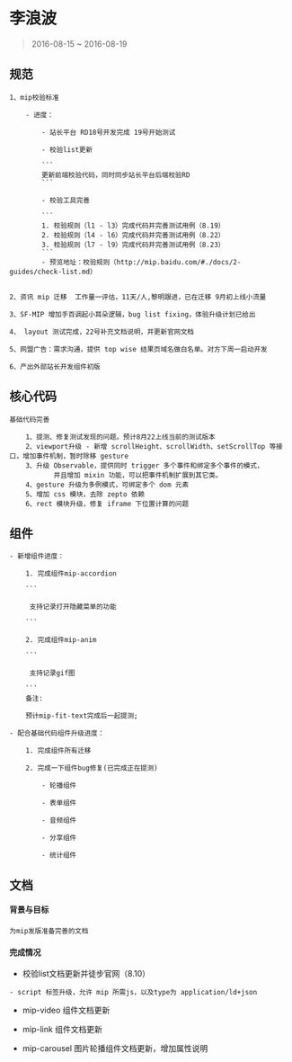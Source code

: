 # 李浪波

> 2016-08-15 ~ 2016-08-19


## 规范  
    1、mip校验标准

        - 进度： 

            - 站长平台 RD18号开发完成 19号开始测试

            - 校验list更新

            ```
            更新前端校验代码，同时同步站长平台后端校验RD
            ```

            - 校验工具完善

            ```
            1. 校验规则（l1 - l3）完成代码并完善测试用例（8.19）
            2. 校验规则（l4 - l6）完成代码并完善测试用例（8.22）
            3. 校验规则（l7 - l9）完成代码并完善测试用例（8.23）
            ```
            - 预览地址：校验规则（http://mip.baidu.com/#./docs/2-guides/check-list.md）


    2、资讯 mip 迁移  工作量一评估，11天/人,黎明跟进，已在迁移 9月初上线小流量
    
    3、SF-MIP 增加手百调起小耳朵逻辑，bug list fixing，体验升级计划已给出

    4、 layout 测试完成，22号补充文档说明，并更新官网文档

    5、网盟广告：需求沟通，提供 top wise 结果页域名做白名单。对方下周一启动开发

    6、产出外部站长开发组件初版

## 核心代码

    基础代码完善  
```
    1、提测、修复测试发现的问题。预计8月22上线当前的测试版本    
    2、viewport升级 - 新增 scrollHeight、scrollWidth、setScrollTop 等接口，增加事件机制，暂时除移 gesture   
    3、升级 Observable，提供同时 trigger 多个事件和绑定多个事件的模式，
           并且增加 mixin 功能，可以把事件机制扩展到其它类。  
    4、gesture 升级为多例模式，可绑定多个 dom 元素    
    5、增加 css 模块，去除 zepto 依赖
    6、rect 模块升级，修复 iframe 下位置计算的问题 
```

## 组件  
    - 新增组件进度：
    
        1. 完成组件mip-accordion
       
        ```

         支持记录打开隐藏菜单的功能
        
        ```

        2. 完成组件mip-anim
        
        ```
        
         支持记录gif图
        
        ```
        备注:

        预计mip-fit-text完成后一起提测; 

    - 配合基础代码组件升级进度：

        1. 完成组件所有迁移
         
        2. 完成一下组件bug修复(已完成正在提测)
        
            - 轮播组件
                
            - 表单组件

            - 音频组件

            - 分享组件

            - 统计组件  
    
## 文档 

#### 背景与目标
    
    为mip发版准备完善的文档
    
#### 完成情况

- 校验list文档更新并徒步官网（8.10）

```
- script 标签升级，允许 mip 所需js，以及type为 application/ld+json 
```
- mip-video 组件文档更新

- mip-link 组件文档更新

- mip-carousel 图片轮播组件文档更新，增加属性说明

 

